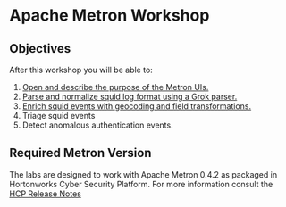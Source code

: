 # Apache Metron Workshop

## Objectives

After this workshop you will be able to:

1. [Open and describe the purpose of the Metron UIs.](01_GettingStarted/README.md)
1. [Parse and normalize squid log format using a Grok parser.](02_ParsingSquid/README.md)
2. [Enrich squid events with geocoding and field transformations.](03_EnrichingSquid/README.md)
3. Triage squid events
4. Detect anomalous authentication events.

## Required Metron Version 

The labs are designed to work with Apache Metron 0.4.2 as packaged in Hortonworks Cyber Security Platform.  For more information consult the [HCP Release Notes](https://docs.hortonworks.com/HDPDocuments/HCP1/HCP-1.4.2/bk_release-notes/content/ch01.html)
